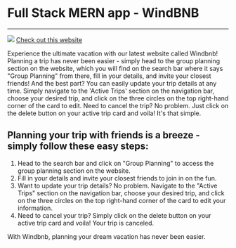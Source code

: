 <h1>Full Stack MERN app - WindBNB</h1>
<hr>
<image src="./src/images/windbnb.png">
<a href="https://windbnb-zd7l.onrender.com/">Check out this website</a>
<p>
Experience the ultimate vacation with our latest website called Windbnb! 
Planning a trip has never been easier - simply head to the group planning section on the website, 
which you will find on the search bar where it says "Group Planning" from there, fill in your details, and invite your closest friends! And the best part? You can easily update your trip details at any time. Simply navigate to the 'Active Trips' section on the navigation bar, choose your desired trip, and click on the three circles on the top right-hand corner of the card to edit. Need to cancel the trip? No problem. Just click on the delete button on your active trip card and voila! It's that simple.
</p>
<h2>Planning your trip with friends is a breeze - simply follow these easy steps:</h2>
<ol>
    <li>Head to the search bar and click on "Group Planning" to access the group planning section on the website.</li>
    <li>Fill in your details and invite your closest friends to join in on the fun.</li>
    <li>Want to update your trip details? No problem. Navigate to the "Active Trips" section on the navigation bar, choose your desired trip, and click on the three circles on the top right-hand corner of the card to edit your information.</li>
    <li>Need to cancel your trip? Simply click on the delete button on your active trip card and voila! Your trip is canceled.</li>
</ol>
<p>With Windbnb, planning your dream vacation has never been easier.</p>